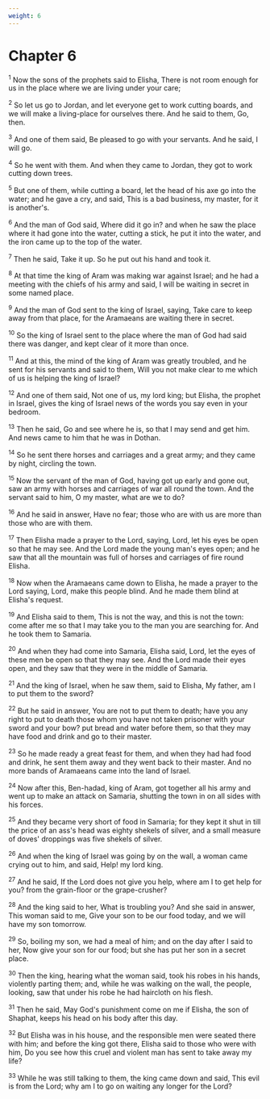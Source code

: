 ```yaml
---
weight: 6
---
```


# Chapter 6

<sup>1</sup> Now the sons of the prophets said to Elisha, There is not room enough for us in the place where we are living under your care; 

<sup>2</sup> So let us go to Jordan, and let everyone get to work cutting boards, and we will make a living-place for ourselves there. And he said to them, Go, then. 

<sup>3</sup> And one of them said, Be pleased to go with your servants. And he said, I will go. 

<sup>4</sup> So he went with them. And when they came to Jordan, they got to work cutting down trees. 

<sup>5</sup> But one of them, while cutting a board, let the head of his axe go into the water; and he gave a cry, and said, This is a bad business, my master, for it is another's. 

<sup>6</sup> And the man of God said, Where did it go in? and when he saw the place where it had gone into the water, cutting a stick, he put it into the water, and the iron came up to the top of the water. 

<sup>7</sup> Then he said, Take it up. So he put out his hand and took it. 

<sup>8</sup> At that time the king of Aram was making war against Israel; and he had a meeting with the chiefs of his army and said, I will be waiting in secret in some named place. 

<sup>9</sup> And the man of God sent to the king of Israel, saying, Take care to keep away from that place, for the Aramaeans are waiting there in secret. 

<sup>10</sup> So the king of Israel sent to the place where the man of God had said there was danger, and kept clear of it more than once. 

<sup>11</sup> And at this, the mind of the king of Aram was greatly troubled, and he sent for his servants and said to them, Will you not make clear to me which of us is helping the king of Israel? 

<sup>12</sup> And one of them said, Not one of us, my lord king; but Elisha, the prophet in Israel, gives the king of Israel news of the words you say even in your bedroom. 

<sup>13</sup> Then he said, Go and see where he is, so that I may send and get him. And news came to him that he was in Dothan. 

<sup>14</sup> So he sent there horses and carriages and a great army; and they came by night, circling the town. 

<sup>15</sup> Now the servant of the man of God, having got up early and gone out, saw an army with horses and carriages of war all round the town. And the servant said to him, O my master, what are we to do? 

<sup>16</sup> And he said in answer, Have no fear; those who are with us are more than those who are with them. 

<sup>17</sup> Then Elisha made a prayer to the Lord, saying, Lord, let his eyes be open so that he may see. And the Lord made the young man's eyes open; and he saw that all the mountain was full of horses and carriages of fire round Elisha. 

<sup>18</sup> Now when the Aramaeans came down to Elisha, he made a prayer to the Lord saying, Lord, make this people blind. And he made them blind at Elisha's request. 

<sup>19</sup> And Elisha said to them, This is not the way, and this is not the town: come after me so that I may take you to the man you are searching for. And he took them to Samaria. 

<sup>20</sup> And when they had come into Samaria, Elisha said, Lord, let the eyes of these men be open so that they may see. And the Lord made their eyes open, and they saw that they were in the middle of Samaria. 

<sup>21</sup> And the king of Israel, when he saw them, said to Elisha, My father, am I to put them to the sword? 

<sup>22</sup> But he said in answer, You are not to put them to death; have you any right to put to death those whom you have not taken prisoner with your sword and your bow? put bread and water before them, so that they may have food and drink and go to their master. 

<sup>23</sup> So he made ready a great feast for them, and when they had had food and drink, he sent them away and they went back to their master. And no more bands of Aramaeans came into the land of Israel. 

<sup>24</sup> Now after this, Ben-hadad, king of Aram, got together all his army and went up to make an attack on Samaria, shutting the town in on all sides with his forces. 

<sup>25</sup> And they became very short of food in Samaria; for they kept it shut in till the price of an ass's head was eighty shekels of silver, and a small measure of doves' droppings was five shekels of silver. 

<sup>26</sup> And when the king of Israel was going by on the wall, a woman came crying out to him, and said, Help! my lord king. 

<sup>27</sup> And he said, If the Lord does not give you help, where am I to get help for you? from the grain-floor or the grape-crusher? 

<sup>28</sup> And the king said to her, What is troubling you? And she said in answer, This woman said to me, Give your son to be our food today, and we will have my son tomorrow. 

<sup>29</sup> So, boiling my son, we had a meal of him; and on the day after I said to her, Now give your son for our food; but she has put her son in a secret place. 

<sup>30</sup> Then the king, hearing what the woman said, took his robes in his hands, violently parting them; and, while he was walking on the wall, the people, looking, saw that under his robe he had haircloth on his flesh. 

<sup>31</sup> Then he said, May God's punishment come on me if Elisha, the son of Shaphat, keeps his head on his body after this day. 

<sup>32</sup> But Elisha was in his house, and the responsible men were seated there with him; and before the king got there, Elisha said to those who were with him, Do you see how this cruel and violent man has sent to take away my life? 

<sup>33</sup> While he was still talking to them, the king came down and said, This evil is from the Lord; why am I to go on waiting any longer for the Lord? 


